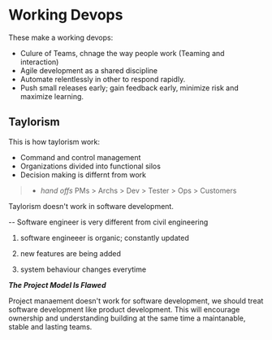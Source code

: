 # Working Devops
These make a working devops: 

- Culure of Teams, chnage the way people work (Teaming and interaction)
- Agile development as a shared discipline
- Automate relentlessly in other to respond rapidly.
- Push small releases early; gain feedback early, minimize risk and maximize learning.

## Taylorism
 This is how taylorism work:
- Command and control management
- Organizations divided into functional silos
- Decision making is differnt from work
 
 > - *hand offs*
PMs > Archs > Dev > Tester > Ops > Customers

Taylorism doesn't work in software development.

-- Software engineer is very different from civil engineering

1. software engineeer is organic; constantly updated

1. new features are being added

1. system behaviour changes everytime

***The Project Model Is Flawed***


Project manaement doesn't work for software development, we should treat software development like product development. This will encourage ownership and understanding building at the same time a maintanable, stable and lasting teams.